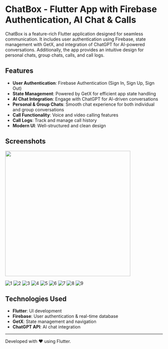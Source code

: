 # ChatBox - Flutter App with Firebase Authentication, AI Chat & Calls

ChatBox is a feature-rich Flutter application designed for seamless communication. It includes user authentication using Firebase, state management with GetX, and integration of ChatGPT for AI-powered conversations. Additionally, the app provides an intuitive design for personal chats, group chats, calls, and call logs.

## Features
- **User Authentication**: Firebase Authentication (Sign In, Sign Up, Sign Out)
- **State Management**: Powered by GetX for efficient app state handling
- **AI Chat Integration**: Engage with ChatGPT for AI-driven conversations
- **Personal & Group Chats**: Smooth chat experience for both individual and group conversations
- **Call Functionality**: Voice and video calling features
- **Call Logs**: Track and manage call history
- **Modern UI**: Well-structured and clean design

## Screenshots
<img src="[screenshot1.png](https://github.com/user-attachments/assets/ef4bee11-e02c-48e0-b018-359633600b5e)" width="400">

![1](https://github.com/user-attachments/assets/ef4bee11-e02c-48e0-b018-359633600b5e)
![2](https://github.com/user-attachments/assets/8fb14a3d-deb8-437d-8550-9e6d4ae2535b)
![3](https://github.com/user-attachments/assets/95c0d7f5-ec1d-4f9d-af4a-ed010a209a71)
![4](https://github.com/user-attachments/assets/90226eb0-8042-4b04-96d6-0ef04311401f)
![5](https://github.com/user-attachments/assets/8e8fbb28-47b1-4651-8eb2-bd202ba26a39)
![6](https://github.com/user-attachments/assets/a2992b6c-3c37-45a6-a93e-5a388278b284)
![7](https://github.com/user-attachments/assets/36e104d7-11ab-42ba-bcfd-59a76a136e2d)
![8](https://github.com/user-attachments/assets/c35c9fcd-e60b-48c9-868b-1d0c8ff0689c)
![9](https://github.com/user-attachments/assets/3248366b-0263-4330-a207-1c599c5a361b)


## Technologies Used
- **Flutter**: UI development
- **Firebase**: User authentication & real-time database
- **GetX**: State management and navigation
- **ChatGPT API**: AI chat integration
---
Developed with ❤️ using Flutter.

